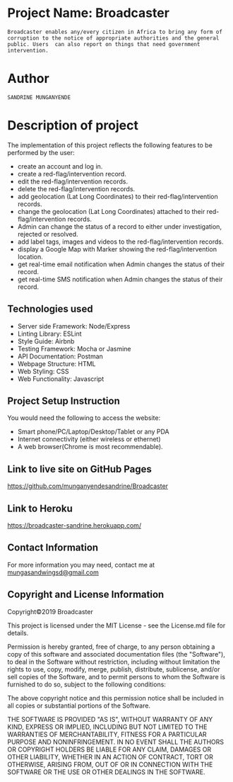 # Project Name: Broadcaster
`
Broadcaster enables any/every citizen in Africa to bring any form of corruption to the notice of appropriate authorities and the general public. Users  can also report on things that need government intervention.
`

# Author

`
SANDRINE MUNGANYENDE
`
# Description of project

The implementation of this project reflects the following features to be performed by the user:

* create an account and log in.
* create a red-flag/intervention record.
* edit the red-flag/intervention records.
* delete the red-flag/intervention records.
* add geolocation (Lat Long Coordinates) to their red-flag/intervention records.
* change the geolocation (Lat Long Coordinates) attached to their red-flag/intervention records.
* Admin can change the status of a record to either under investigation, rejected or resolved.
* add label tags, images and videos to the red-flag/intervention records.
* display a Google Map with Marker showing the red-flag/intervention location.
* get real-time email notification when Admin changes the status of their record.
* get real-time SMS notification when Admin changes the status of their record.

## Technologies used

* Server side Framework: Node/Express
* Linting Library: ESLint
* Style Guide: Airbnb
* Testing Framework: Mocha or Jasmine
* API Documentation: Postman
* Webpage Structure: HTML
* Web Styling: CSS
* Web Functionality: Javascript

## Project Setup Instruction

You would need the following to access the website:
*  Smart phone/PC/Laptop/Desktop/Tablet or any PDA 
*  Internet connectivity (either wireless or ethernet) 
*  A web browser(Chrome is most recommendable).

## Link to live site on GitHub Pages

https://github.com/munganyendesandrine/Broadcaster

## Link to Heroku

https://broadcaster-sandrine.herokuapp.com/

## Contact Information

For more information you may need, contact me at mungasandwingsd@gmail.com

## Copyright and License Information

Copyright©2019 Broadcaster

This project is licensed under the MIT License - see the License.md file for details.

Permission is hereby granted, free of charge, to any person obtaining a copy of this software and associated documentation files (the "Software"), to deal in the Software without restriction, including without limitation the rights to use, copy, modify, merge, publish, distribute, sublicense, and/or sell copies of the Software, and to permit persons to whom the Software is furnished to do so, subject to the following conditions:

The above copyright notice and this permission notice shall be included in all copies or substantial portions of the Software.

THE SOFTWARE IS PROVIDED "AS IS", WITHOUT WARRANTY OF ANY KIND, EXPRESS OR IMPLIED, INCLUDING BUT NOT LIMITED TO THE WARRANTIES OF MERCHANTABILITY, FITNESS FOR A PARTICULAR PURPOSE AND NONINFRINGEMENT. IN NO EVENT SHALL THE AUTHORS OR COPYRIGHT HOLDERS BE LIABLE FOR ANY CLAIM, DAMAGES OR OTHER LIABILITY, WHETHER IN AN ACTION OF CONTRACT, TORT OR OTHERWISE, ARISING FROM, OUT OF OR IN CONNECTION WITH THE SOFTWARE OR THE USE OR OTHER DEALINGS IN THE SOFTWARE.
